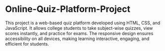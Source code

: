 # Online-Quiz-Platform-Project
This project is a web-based quiz platform developed using HTML, CSS, and JavaScript.
 It allows college students to take subject-wise quizzes, view scores instantly, and practice for exams. The responsive design ensures accessibility on all devices, making learning interactive, engaging, and efficient for students.












